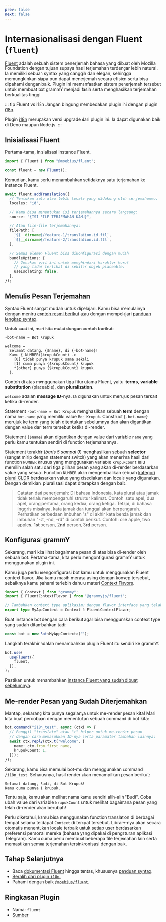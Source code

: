 ```yaml
---
prev: false
next: false
---
```


# Internasionalisasi dengan Fluent (`fluent`)

[Fluent](https://projectfluent.org/) adalah sebuah sistem penerjemah bahasa yang
dibuat oleh Mozilla Foundation dengan tujuan supaya hasil terjemahan terdengar
lebih natural. Ia memiliki sebuah syntax yang canggih dan elegan, sehingga
memungkinkan siapa pun dapat menerjemah secara efisien serta bisa dipahami
dengan baik. Plugin ini memanfaatkan sistem penerjemah tersebut untuk membuat
bot grammY menjadi fasih serta menghasilkan terjemahan berkualitas tinggi.

::: tip Fluent vs i18n Jangan bingung membedakan plugin ini dengan plugin
[i18n](./i18n).

Plugin [i18n](./i18n) merupakan versi upgrade dari plugin ini. Ia dapat
digunakan baik di Deno maupun Node.js. :::

## Inisialisasi Fluent

Pertama-tama, inisialisasi instance Fluent.

```ts
import { Fluent } from "@moebius/fluent";

const fluent = new Fluent();
```

Kemudian, kamu perlu menambahkan setidaknya satu terjemahan ke instance Fluent.

```ts
await fluent.addTranslation({
  // Tentukan satu atau lebih locale yang didukung oleh terjemahanmu:
  locales: "id",

  // Kamu bisa menentukan isi terjemahannya secara langsung:
  source: "{ISI FILE TERJEMAHAN KAMU}",

  // Atau file-file terjemahannya:
  filePath: [
    `${__dirname}/feature-1/translation.id.ftl`,
    `${__dirname}/feature-2/translation.id.ftl`,
  ],

  // Semua elemen Fluent bisa dikonfigurasi dengan mudah
  bundleOptions: {
    // Gunakan opsi ini untuk menghindari karakter huruf
    // yang tidak terlihat di sekitar objek placeable.
    useIsolating: false,
  },
});
```

## Menulis Pesan Terjemahan

Syntax Fluent sangat mudah untuk dipelajari. Kamu bisa memulainya dengan meniru
[contoh resmi berikut](https://projectfluent.org/#examples) atau dengan
mempelajari [panduan lengkap syntax](https://projectfluent.org/fluent/guide/).

Untuk saat ini, mari kita mulai dengan contoh berikut:

```ftl
-bot-name = Bot Krupuk

welcome =
  Selamat datang, {$name}, di {-bot-name}!
  Kamu { NUMBER($krupukCount) ->
    [0] tidak punya krupuk sama sekali
    [1] cuma punya {$krupukCount} krupuk
    *[other] punya {$krupukCount} krupuk
  }.
```

Contoh di atas menggunakan tiga fitur utama Fluent, yaitu: **terms**, **variable
substitution** (placeable), dan **pluralization**.

`welcome` adalah **message ID**-nya. Ia digunakan untuk merujuk pesan terkait
ketika di-render.

Statement `-bot-name = Bot Krupuk` menghasilkan sebuah **term** dengan nama
`bot-name` yang memiliki value `Bot Krupuk`. Construct `{-bot-name}` merujuk ke
term yang telah ditentukan sebelumnya dan akan digantikan dengan value dari term
tersebut ketika di-render.

Statement `{$name}` akan digantikan dengan value dari variable `name` yang perlu
kamu tentukan sendiri di function terjemahannya.

Statement terakhir (_baris 5 sampai 9_) menghasilkan sebuah **selector** (sangat
mirip dengan statement switch) yang akan menerima hasil dari function `NUMBER`
khusus yang menggunakan variable `krupukCount` lalu memilih salah satu dari tiga
pilihan pesan yang akan di-render berdasarkan value yang sesuai. Function
`NUMBER` akan mengembalikan sebuah
[kategori plural CLDR](https://www.unicode.org/cldr/cldr-aux/charts/30/supplemental/language_plural_rules.html)
berdasarkan value yang disediakan dan locale yang digunakan. Dengan demikian,
pluralisasi dapat diterapkan dengan baik.

> Catatan dari penerjemah: Di bahasa Indonesia, kata plural atau jamak tidak
> terlalu mempengaruhi struktur kalimat. Contoh: satu apel, dua apel, orang
> pertama, orang kedua, orang ketiga. Tetapi, di bahasa Inggris misalnya, kata
> jamak dan tunggal akan berpengaruh. Perhatikan perbedaan imbuhan "s" di akhir
> kata benda jamak dan imbuhan "-st, -nd, -rd" di contoh berikut. Contoh: one
> apple, two apple**s**, 1**st** person, 2**nd** person, 3**rd** person.

## Konfigurasi grammY

Sekarang, mari kita lihat bagaimana pesan di atas bisa di-render oleh sebuah
bot. Pertama-tama, kita perlu mengonfigurasi grammY untuk menggunakan plugin
ini.

Kamu juga perlu mengonfigurasi bot kamu untuk menggunakan Fluent context flavor.
Jika kamu masih merasa asing dengan konsep tersebut, sebaiknya kamu pahami
terlebih dahulu materi [Context Flavors](../guide/context#context-flavor).

```ts
import { Context } from "grammy";
import { FluentContextFlavor } from "@grammyjs/fluent";

// Tambahkan context type aplikasimu dengan flavor interface yang telah disediakan.
export type MyAppContext = Context & FluentContextFlavor;
```

Buat instance bot dengan cara berikut agar bisa menggunakan context type yang
sudah ditambahkan tadi:

```ts
const bot = new Bot<MyAppContext>("");
```

Langkah terakhir adalah menambahkan plugin Fluent itu sendiri ke grammY:

```ts
bot.use(
  useFluent({
    fluent,
  }),
);
```

Pastikan untuk menambahkan
[instance Fluent yang sudah dibuat sebelumnya](#inisialisasi-fluent).

## Me-render Pesan yang Sudah Diterjemahkan

Mantap, sekarang kita punya segalanya untuk me-render pesan kita! Mari kita buat
percobaan dengan menentukan sebuah command di bot kita:

```ts
bot.command("i18n_test", async (ctx) => {
  // Panggil "translate" atau "t" helper untuk me-render pesan
  // dengan cara memasukkan ID-nya serta paramater tambahan lainnya:
  await ctx.reply(ctx.t("welcome", {
    name: ctx.from.first_name,
    krupukCount: 1,
  }));
});
```

Sekarang, kamu bisa memulai bot-mu dan menggunakan command `/i18n_test`.
Seharusnya, hasil render akan menampilkan pesan berikut:

```text
Selamat datang, Budi, di Bot Krupuk!
Kamu cuma punya 1 krupuk.
```

Tentu saja, kamu akan melihat nama kamu sendiri alih-alih "Budi". Coba ubah
value dari variable `krupukCount` untuk melihat bagaimana pesan yang telah
di-render akan berubah!

Perlu diketahui, kamu bisa menggunakan function translation di berbagai tempat
selama terdapat `Context` di tempat tersebut. Library-nya akan secara otomatis
menentukan locale terbaik untuk setiap user berdasarkan preferensi personal
mereka (bahasa yang dipakai di pengaturan aplikasi Telegram). Kamu cuma perlu
membuat beberapa file terjemahan lain serta memastikan semua terjemahan
tersinkronisasi dengan baik.

## Tahap Selanjutnya

- Baca [dokumentasi Fluent](https://projectfluent.org/) hingga tuntas, khususnya
  [panduan syntax](https://projectfluent.org/fluent/guide/).
- [Beralih dari plugin `i18n`.](https://github.com/grammyjs/fluent#i18n-plugin-replacement)
- Pahami dengan baik
  [`@moebius/fluent`](https://github.com/the-moebius/fluent#readme).

## Ringkasan Plugin

- Nama: `fluent`
- [Sumber](https://github.com/grammyjs/fluent)
